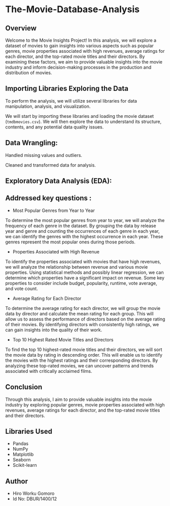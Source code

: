 # The-Movie-Database-Analysis

## Overview

Welcome to the Movie Insights Project! In this analysis, we will explore a dataset of movies to gain insights into various aspects such as popular genres, movie properties associated with high revenues, average ratings for each director, and the top-rated movie titles and their directors. By examining these factors, we aim to provide valuable insights into the movie industry and inform decision-making processes in the production and distribution of movies.

## Importing Libraries Exploring the Data

To perform the analysis, we will utilize several libraries for data manipulation, analysis, and visualization. 

We will start by importing these libraries and loading the movie dataset (`tmdbmovies.csv`). We will then explore the data to understand its structure, contents, and any potential data quality issues.

## Data Wrangling:

Handled missing values and outliers.

Cleaned and transformed data for analysis.

## Exploratory Data Analysis (EDA):

## Addressed key questions :

* Most Popular Genres from Year to Year

To determine the most popular genres from year to year, we will analyze the frequency of each genre in the dataset. By grouping the data by release year and genre and counting the occurrences of each genre in each year, we can identify the genres with the highest occurrence in each year. These genres represent the most popular ones during those periods.

* Properties Associated with High Revenue

To identify the properties associated with movies that have high revenues, we will analyze the relationship between revenue and various movie properties. Using statistical methods and possibly linear regression, we can determine which properties have a significant impact on revenue. Some key properties to consider include budget, popularity, runtime, vote average, and vote count.

* Average Rating for Each Director

To determine the average rating for each director, we will group the movie data by director and calculate the mean rating for each group. This will allow us to assess the performance of directors based on the average rating of their movies. By identifying directors with consistently high ratings, we can gain insights into the quality of their work.

* Top 10 Highest Rated Movie Titles and Directors

To find the top 10 highest-rated movie titles and their directors, we will sort the movie data by rating in descending order. This will enable us to identify the movies with the highest ratings and their corresponding directors. By analyzing these top-rated movies, we can uncover patterns and trends associated with critically acclaimed films.

## Conclusion

Through this analysis, I aim to provide valuable insights into the movie industry by exploring popular genres, movie properties associated with high revenues, average ratings for each director, and the top-rated movie titles and their directors. 

## Libraries Used
* Pandas
* NumPy
* Matplotlib
* Seaborn
* Scikit-learn

## Author

* Hiro Worku Gomoro
* Id No: DBUR/1400/12
